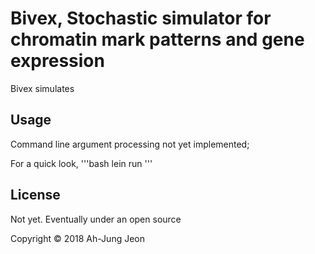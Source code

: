 # Bivex, Stochastic simulator for chromatin mark patterns and gene expression

Bivex simulates

## Usage

Command line argument processing not yet implemented;

For a quick look,
'''bash
lein run
'''

## License
Not yet. Eventually under an open source 

Copyright © 2018 Ah-Jung Jeon


